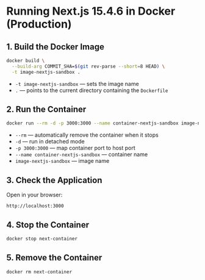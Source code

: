 # Running Next.js 15.4.6 in Docker (Production)

## 1. Build the Docker Image

```bash
docker build \
  --build-arg COMMIT_SHA=$(git rev-parse --short=8 HEAD) \
  -t image-nextjs-sandbox .
```

- `-t image-nextjs-sandbox` — sets the image name
- `.` — points to the current directory containing the `Dockerfile`

## 2. Run the Container

```bash
docker run --rm -d -p 3000:3000 --name container-nextjs-sandbox image-nextjs-sandbox
```

- `--rm` — automatically remove the container when it stops
- `-d` — run in detached mode
- `-p 3000:3000` — map container port to host port
- `--name container-nextjs-sandbox` — container name
- `image-nextjs-sandbox` — image name

## 3. Check the Application

Open in your browser:

```
http://localhost:3000
```

## 4. Stop the Container

```bash
docker stop next-container
```

## 5. Remove the Container

```bash
docker rm next-container
```
